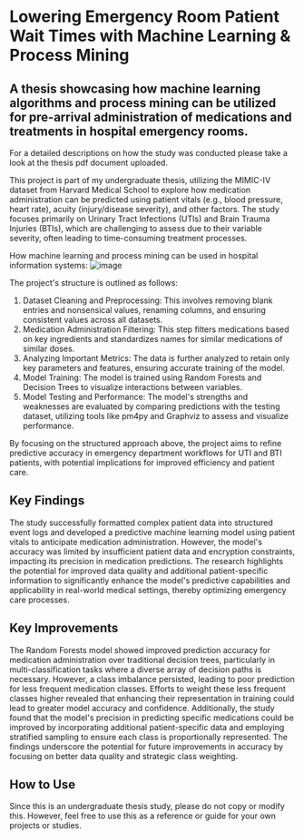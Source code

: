 # Lowering Emergency Room Patient Wait Times with Machine Learning & Process Mining

## A thesis showcasing how machine learning algorithms and process mining can be utilized for pre-arrival administration of medications and treatments in hospital emergency rooms.

For a detailed descriptions on how the study was conducted please take a look at the thesis pdf document uploaded.

This project is part of my undergraduate thesis, utilizing the MIMIC-IV dataset from Harvard Medical School to explore how medication administration can be predicted using patient vitals (e.g., blood pressure, heart rate), acuity (injury/disease severity), and other factors. The study focuses primarily on Urinary Tract Infections (UTIs) and Brain Trauma Injuries (BTIs), which are challenging to assess due to their variable severity, often leading to time-consuming treatment processes. 

How machine learning and process mining can be used in hospital information systems:
![image](https://github.com/user-attachments/assets/0785d172-482c-4fff-a251-17d149422485)

The project's structure is outlined as follows:

1. Dataset Cleaning and Preprocessing: This involves removing blank entries and nonsensical values, renaming columns, and ensuring consistent values across all datasets.
2. Medication Administration Filtering: This step filters medications based on key ingredients and standardizes names for similar medications of similar doses.
3. Analyzing Important Metrics: The data is further analyzed to retain only key parameters and features, ensuring accurate training of the model.
4. Model Training: The model is trained using Random Forests and Decision Trees to visualize interactions between variables.
5. Model Testing and Performance: The model's strengths and weaknesses are evaluated by comparing predictions with the testing dataset, utilizing tools like pm4py and Graphviz to assess and visualize performance.

By focusing on the structured approach above, the project aims to refine predictive accuracy in emergency department workflows for UTI and BTI patients, with potential implications for improved efficiency and patient care.

## Key Findings

The study successfully formatted complex patient data into structured event logs and developed a predictive machine learning model using patient vitals to anticipate medication administration. However, the model's accuracy was limited by insufficient patient data and encryption constraints, impacting its precision in medication predictions. The research highlights the potential for improved data quality and additional patient-specific information to significantly enhance the model's predictive capabilities and applicability in real-world medical settings, thereby optimizing emergency care processes.

## Key Improvements

The Random Forests model showed improved prediction accuracy for medication administration over traditional decision trees, particularly in multi-classification tasks where a diverse array of decision paths is necessary. However, a class imbalance persisted, leading to poor prediction for less frequent medication classes. Efforts to weight these less frequent classes higher revealed that enhancing their representation in training could lead to greater model accuracy and confidence. Additionally, the study found that the model's precision in predicting specific medications could be improved by incorporating additional patient-specific data and employing stratified sampling to ensure each class is proportionally represented. The findings underscore the potential for future improvements in accuracy by focusing on better data quality and strategic class weighting​.

## How to Use

Since this is an undergraduate thesis study, please do not copy or modify this. However, feel free to use this as a reference or guide for your own projects or studies.
